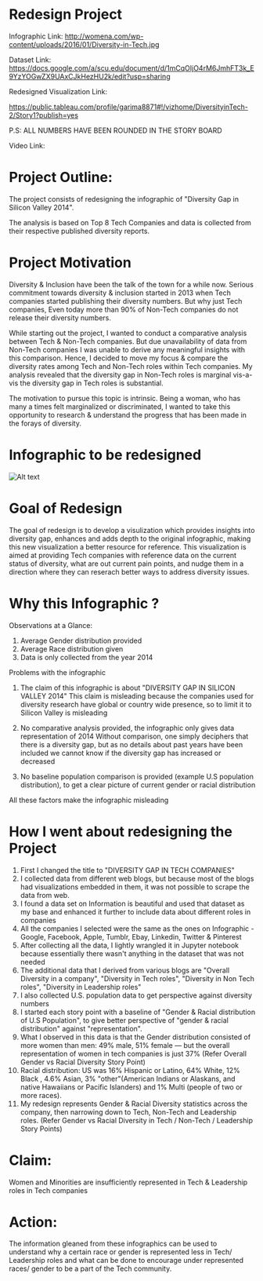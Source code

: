 # Redesign Project

Infographic Link: http://womena.com/wp-content/uploads/2016/01/Diversity-in-Tech.jpg

Dataset Link: https://docs.google.com/a/scu.edu/document/d/1mCqOIjO4rM6JmhFT3k_E9YzYOGwZX9UAxCJkHezHU2k/edit?usp=sharing

Redesigned Visualization Link: 

https://public.tableau.com/profile/garima8871#!/vizhome/DiversityinTech-2/Story1?publish=yes

P.S: ALL NUMBERS HAVE BEEN ROUNDED IN THE STORY BOARD

Video Link:


# Project Outline:

The project consists of redesigning the infographic of "Diversity Gap in Silicon Valley 2014".

The analysis is based on Top 8 Tech Companies and data is collected from their respective published diversity reports.

# Project Motivation

Diversity & Inclusion have been the talk of the town for a while now. Serious commitment towards diversity & inclusion started in 2013 when Tech companies started publishing their diversity numbers. But why just Tech companies, Even today more than 90% of Non-Tech companies do not release their diversity numbers. 

While starting out the project, I wanted to conduct a comparative analysis between Tech & Non-Tech companies. But due unavailability of data from Non-Tech companies I was unable to derive any meaningful insights with this comparison. 
Hence, I decided to move my focus & compare the diversity rates among Tech and Non-Tech roles within Tech companies. My analysis revealed that the diversity gap in Non-Tech roles is marginal vis-a-vis the diversity gap in Tech roles is substantial.

The motivation to pursue this topic is intrinsic. Being a woman, who has many a times felt marginalized or discriminated, I wanted to take this opportunity to research & understand the progress that has been made in the forays of diversity. 


# Infographic to be redesigned

![Alt text](http://womena.com/wp-content/uploads/2016/01/Diversity-in-Tech.jpg "Diversity in Tech")


# Goal of Redesign

The goal of redesign is to develop a visulization which provides insights into diversity gap, enhances and adds depth to the original infographic, making this new visualization a better resource for reference.
This visualization is aimed at providing Tech companies with reference data on the current status of diversity, what are out current pain points, and nudge them in a direction where they can reserach better ways to address diversity issues.

# Why this Infographic ?

Observations at a Glance: 

1. Average Gender distribution provided
2. Average Race distribution given
3. Data is only collected from the year 2014


Problems with the infographic
1. The claim of this infographic is about "DIVERSITY GAP IN SILICON VALLEY 2014"
This claim is misleading because the companies used for diversity research have global or country wide presence, so to limit it to Silicon Valley is misleading 

2. No comparative analysis provided, the infographic only gives data representation of 2014
Without comparison, one simply deciphers that there is a diversity gap, but as no details about past years have been included we cannot know if the diversity gap has increased or decreased 

3. No baseline population comparison is provided (example U.S population distribution), to get a clear picture of current gender or racial distribution

All these factors make the infographic misleading


# How I went about redesigning the Project
1. First I changed the title to "DIVERSITY GAP IN TECH COMPANIES" 
2. I collected data from different web blogs, but because most of the blogs had visualizations embedded in them, it was not possible to scrape the data from web.
3. I found a data set on Information is beautiful and used that dataset as my base and enhanced it further to include data about different roles in companies
4. All the companies I selected were the same as the ones on Infographic - Google, Facebook, Apple, Tumblr, Ebay, Linkedin, Twitter & Pinterest
5. After collecting all the data, I lightly wrangled it in Jupyter notebook because essentially there wasn't anything in the dataset that was not needed
6. The additional data that I derived from various blogs are "Overall Diversity in a company", "Diversity in Tech roles", "Diversity in Non Tech roles", "Diversity in Leadership roles"
8. I also collected U.S. population data to get perspective against diversity numbers
9. I started each story point with a baseline of "Gender & Racial distribution of U.S Population", to give better perspective of "gender & racial distribution" against "representation". 
10. What I observed in this data is that the Gender distribution consisted of more women than men: 49% male, 51% female — but the overall representation of women in tech companies is just 37% (Refer Overall Gender vs Racial Diversity Story Point)
11. Racial distribution: US was 16% Hispanic or Latino, 64% White, 12% Black , 4.6% Asian, 3% "other"(American Indians or Alaskans, and native Hawaiians or Pacific Islanders) and 1% Multi (people of two or more races).
12. My redesign represents Gender & Racial Diversity statistics across the company, then narrowing down to Tech, Non-Tech and Leadership roles. 
(Refer Gender vs Racial Diversity in Tech / Non-Tech / Leadership Story Points)

# Claim:
Women and Minorities are insufficiently represented in Tech & Leadership roles in Tech companies

# Action:
The information gleaned from these infographics can be used to understand why a certain race or gender is represented less in Tech/ Leadership roles and what can be done to encourage under represented races/ gender to be a part of the Tech community.

